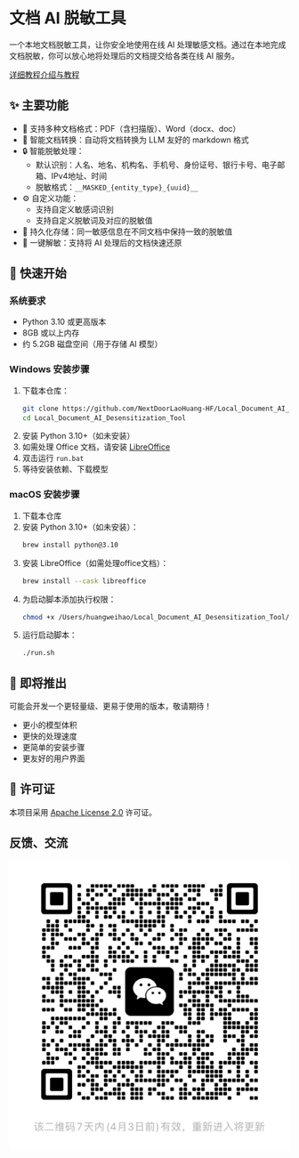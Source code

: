 # 文档 AI 脱敏工具

一个本地文档脱敏工具，让你安全地使用在线 AI 处理敏感文档。通过在本地完成文档脱敏，你可以放心地将处理后的文档提交给各类在线 AI 服务。

[详细教程介绍与教程](介绍与教程.md)

## ✨ 主要功能

- 📄 支持多种文档格式：PDF（含扫描版）、Word（docx、doc）
- 🤖 智能文档转换：自动将文档转换为 LLM 友好的 markdown 格式
- 🔒 智能脱敏处理：
  - 默认识别：人名、地名、机构名、手机号、身份证号、银行卡号、电子邮箱、IPv4地址、时间
  - 脱敏格式：`__MASKED_{entity_type}_{uuid}__`
- ⚙️ 自定义功能：
  - 支持自定义敏感词识别
  - 支持自定义脱敏词及对应的脱敏值
- 💾 持久化存储：同一敏感信息在不同文档中保持一致的脱敏值
- 🔄 一键解敏：支持将 AI 处理后的文档快速还原

## 🚀 快速开始

### 系统要求

- Python 3.10 或更高版本
- 8GB 或以上内存
- 约 5.2GB 磁盘空间（用于存储 AI 模型）

### Windows 安装步骤

1. 下载本仓库：
   ```bash
   git clone https://github.com/NextDoorLaoHuang-HF/Local_Document_AI_Desensitization_Tool.git
   cd Local_Document_AI_Desensitization_Tool
   ```
2. 安装 Python 3.10+（如未安装）
3. 如需处理 Office 文档，请安装 [LibreOffice](https://www.libreoffice.org/download/download/)
4. 双击运行 `run.bat`
5. 等待安装依赖、下载模型

### macOS 安装步骤

1. 下载本仓库
2. 安装 Python 3.10+（如未安装）：
   ```bash
   brew install python@3.10
   ```
3. 安装 LibreOffice（如需处理office文档）：
   ```bash
   brew install --cask libreoffice
   ```
4. 为启动脚本添加执行权限：
   ```bash
   chmod +x /Users/huangweihao/Local_Document_AI_Desensitization_Tool/run.sh
   ```
5. 运行启动脚本：
   ```bash
   ./run.sh
   ```

## 📢 即将推出

可能会开发一个更轻量级、更易于使用的版本，敬请期待！
- 更小的模型体积
- 更快的处理速度
- 更简单的安装步骤
- 更友好的用户界面

## 📄 许可证

本项目采用 [Apache License 2.0](https://www.apache.org/licenses/LICENSE-2.0) 许可证。

## 反馈、交流


![微信群二维码](pic/微信群.png)



